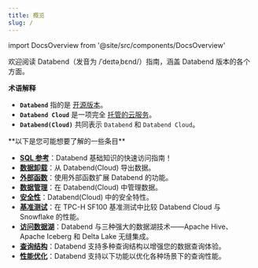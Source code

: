 ```yaml
---
title: 概览
slug: /
---
```


import DocsOverview from '@site/src/components/DocsOverview'

欢迎阅读 Databend（发音为 /ˈdeɪtəˌbɛnd/）指南，涵盖 Databend 版本的各个方面。

**术语解释**

- **`Databend`** 指的是 [开源版本](https://github.com/datafuselabs/databend)。
- **`Databend Cloud`** 是一项完全 [托管的云服务](https://databend.com)。
- **`Databend(Cloud)`** 共同表示 `Databend` 和 `Databend Cloud`。

<DocsOverview />
**以下是您可能想要了解的一些条目**

- **[SQL 参考](/sql)**：Databend 基础知识的快速访问指南！
- **[数据卸载](../50-unload-data/index.md)**：从 Databend(Cloud) 导出数据。
- **[外部函数](../54-query/04-external-function.md)**：使用外部函数扩展 Databend 的功能。
- **[数据管理](../57-data-management/index.md)**：在 Databend(Cloud) 中管理数据。
- **[安全性](../56-security/index.md)**：Databend(Cloud) 中的安全特性。
- **[基准测试](../80-benchmark/index.md)**：在 TPC-H SF100 基准测试中比较 Databend Cloud 与 Snowflake 的性能。
- **[访问数据湖](../51-access-data-lake/index.md)**：Databend 与三种强大的数据湖技术——Apache Hive、Apache Iceberg 和 Delta Lake 无缝集成。
- **[查询结构](../54-query/index.md)**：Databend 支持多种查询结构以增强您的数据查询体验。
- **[性能优化](../55-performance/index.md)**：Databend 支持以下功能以优化各种场景下的查询性能。